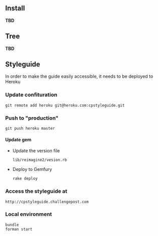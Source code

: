 ## Install

**TBD**

## Tree

**TBD**

## Styleguide

In order to make the guide easily accessible, it needs to be deployed to Heroku

### Update confituration

    git remote add heroku git@heroku.com:cpstyleguide.git

### Push to "production"

    git push heroku master

#### Update gem

* Update the version file

  `lib/reimagine2/vesion.rb`

* Deploy to Gemfury

  `rake deploy`

### Access the styleguide at

    http://cpstyleguide.challengepost.com

### Local environment

    bundle
    forman start
